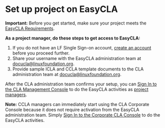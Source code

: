 # Set up project on EasyCLA

**Important:** Before you get started, make sure your project meets the [EasyCLA Requirements](https://github.com/communitybridge/docs/tree/f3a4dfdd6f9845ac96d41cd1b8878b1e12f70c92/easycla/easycla-requirements.md).

**As a project manager, do these steps to get access to EasyCLA:**

1. If you do not have an LF Single Sign-on account, [create an account](https://docs.linuxfoundation.org/lfx/sso/create-an-account) before you proceed further.
2. Share your username with the EasyCLA administration team at [docucla@linuxfoundation.org](mailto:docucla@linuxfoundation.org).
3. Provide sample ICLA and CCLA template documents to the CLA administration team at [docucla@linuxfoundation.org](mailto:docucla@linuxfoundation.org).

After the CLA administration team confirms your setup, you can [Sign In to the CLA Management Console](sign-in-to-project-control-center.md) to do the EasyCLA activities as [project managers](./).

**Note:** CCLA managers can immediately start using the CLA Corporate Console because it does not require activation from the EasyCLA administration team. Simply [Sign In to the Corporate CLA Console](../corporate-cla-managers/sign-in-to-the-easycla-corporate-console.md) to do the EasyCLA activities.

